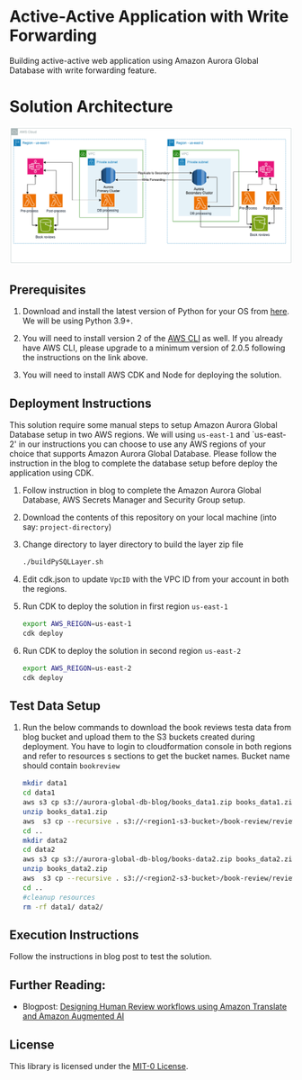 # Active-Active Application with Write Forwarding

Building active-active web application using Amazon Aurora Global Database with write forwarding feature.

# Solution Architecture

![Solution Architecture](images/solution-architecture.png)

## Prerequisites

1. Download and install the latest version of Python for your OS from [here](https://www.python.org/downloads/). We will be using Python 3.9+.

2. You will need to install version 2 of the [AWS CLI](https://docs.aws.amazon.com/cli/latest/userguide/cli-chap-install.html) as well. If you already have AWS CLI, please upgrade to a minimum version of 2.0.5 following the instructions on the link above.

3. You will need to install AWS CDK and Node for deploying the solution.
## Deployment Instructions

This solution require some manual steps to setup Amazon Aurora Global Database
setup in two AWS regions. We will using `us-east-1` and `us-east-2' in our instructions
you can choose to use any AWS regions of your choice that supports Amazon Aurora Global Database.
Please follow the instruction in the blog to complete the database setup before deploy the application
using CDK.

1. Follow instruction in blog to complete the Amazon Aurora Global Database, AWS Secrets Manager and Security Group setup.

2. Download the contents of this repository on your local machine (into say:
   `project-directory`)

3. Change directory to layer directory to build the layer zip file
   ```bash
   ./buildPySQLLayer.sh
   ```

4. Edit cdk.json to update `VpcID` with the VPC ID from your account in both the regions. 

5. Run CDK to deploy the solution in first region `us-east-1`
    ```bash
   export AWS_REIGON=us-east-1
   cdk deploy
    ```
6. Run CDK to deploy the solution in second region `us-east-2`
    ```bash
   export AWS_REIGON=us-east-2
   cdk deploy
    ```

## Test Data Setup 

1. Run the below commands to download the book reviews testa data from blog bucket and upload them to the S3 buckets 
    created during deployment. You have to login to cloudformation console in both regions and refer to resources s
    sections to get the bucket names. Bucket name should contain `bookreview`
    ```bash
    mkdir data1
    cd data1
    aws s3 cp s3://aurora-global-db-blog/books_data1.zip books_data1.zip
    unzip books_data1.zip
    aws  s3 cp --recursive . s3://<region1-s3-bucket>/book-review/reviews/ --exclude "*" --include "*json"
    cd ..
    mkdir data2
    cd data2
    aws s3 cp s3://aurora-global-db-blog/books-data2.zip books_data2.zip 
    unzip books_data2.zip 
    aws  s3 cp --recursive . s3://<region2-s3-bucket>/book-review/reviews/ --exclude "*" --include "*json"
    cd ..
    #cleanup resources
    rm -rf data1/ data2/
    ```

## Execution Instructions

Follow the instructions in blog post to test the solution.


## Further Reading:

- Blogpost: [Designing Human Review workflows using Amazon Translate and Amazon Augmented AI ](https://aws.amazon.com/blogs/machine-learning/designing-human-review-workflows-with-amazon-translate-and-amazon-augmented-ai/)

## License

This library is licensed under the [MIT-0 License](https://github.com/aws/mit-0).